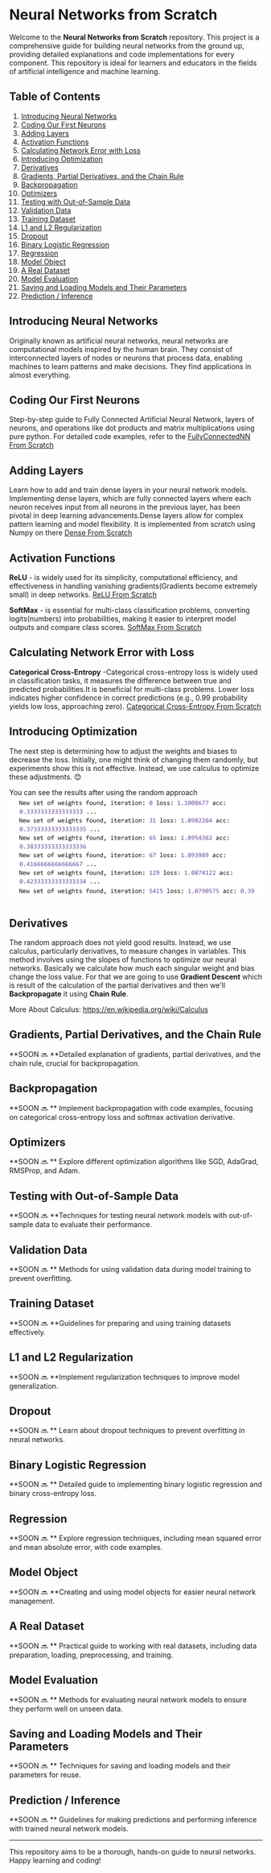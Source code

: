 # Neural Networks from Scratch

Welcome to the **Neural Networks from Scratch** repository. This project is a comprehensive guide for building neural networks from the ground up, providing detailed explanations and code implementations for every component. This repository is ideal for learners and educators in the fields of artificial intelligence and machine learning.

## Table of Contents

1. [Introducing Neural Networks](#introducing-neural-networks)
2. [Coding Our First Neurons](#coding-our-first-neurons)
3. [Adding Layers](#adding-layers)
4. [Activation Functions](#activation-functions)
5. [Calculating Network Error with Loss](#calculating-network-error-with-loss)
6. [Introducing Optimization](#introducing-optimization)
7. [Derivatives](#derivatives)
8. [Gradients, Partial Derivatives, and the Chain Rule](#gradients-partial-derivatives-and-the-chain-rule)
9. [Backpropagation](#backpropagation)
10. [Optimizers](#optimizers)
11. [Testing with Out-of-Sample Data](#testing-with-out-of-sample-data)
12. [Validation Data](#validation-data)
13. [Training Dataset](#training-dataset)
14. [L1 and L2 Regularization](#l1-and-l2-regularization)
15. [Dropout](#dropout)
16. [Binary Logistic Regression](#binary-logistic-regression)
17. [Regression](#regression)
18. [Model Object](#model-object)
19. [A Real Dataset](#a-real-dataset)
20. [Model Evaluation](#model-evaluation)
21. [Saving and Loading Models and Their Parameters](#saving-and-loading-models-and-their-parameters)
22. [Prediction / Inference](#prediction-inference)


## Introducing Neural Networks
Originally known as artificial neural networks, neural networks are computational 
models inspired by the human brain. They consist of interconnected layers of nodes 
or neurons that process data, enabling machines to learn patterns and make decisions.
They find applications in almost everything.
## Coding Our First Neurons
Step-by-step guide to Fully Connected Artificial Neural Network, layers of neurons, 
and operations like dot products and matrix multiplications using pure python. 
For detailed code examples, refer to the [FullyConnectedNN From Scratch](models/FullyConnectedNN.py)

## Adding Layers
Learn how to add and train dense layers in your neural network models. 
Implementing dense layers, which are fully connected layers where each neuron 
receives input from all neurons in the previous layer, has been pivotal in 
deep learning advancements.Dense layers allow for complex pattern 
learning and model flexibility. It is implemented from scratch using Numpy on there [Dense From Scratch](models/Dense.py)

## Activation Functions
**ReLU** - is widely used for its simplicity, computational efficiency, and effectiveness in handling vanishing gradients(Gradients become extremely small) in deep networks. [ReLU From Scratch](activation/ReLU.py)

**SoftMax** - is essential for multi-class classification problems, converting logits(numbers) into probabilities, making it easier to interpret model outputs and compare class scores. [SoftMax From Scratch](activation/SoftMax.py)
## Calculating Network Error with Loss
**Categorical Cross-Entropy** -Categorical cross-entropy loss is widely used in classification tasks, it measures the difference between true and predicted probabilities.It is beneficial for multi-class problems. Lower loss indicates higher confidence in correct predictions (e.g., 0.99 probability yields low loss, approaching zero).
[Categorical Cross-Entropy From Scratch](loss/CategoricalCrossEntropy.py)
## Introducing Optimization
The next step is determining how to adjust the weights and biases 
to decrease the loss. Initially, one might think of changing them randomly, 
but experiments show this is not effective. Instead, 
we use calculus to optimize these adjustments. 😊 

You can see the results after using the random approach
![Alt text](images/randomapproach.png)

## Derivatives
The random approach does not yield good results. 
Instead, we use calculus, particularly derivatives,
to measure changes in variables. This method involves using the
slopes of functions to optimize our neural networks. Basically we calculate
how much each singular weight and bias change the loss value. For that we are going to
use **Gradient Descent** which is result of the calculation of the partial derivatives and then
we'll **Backpropagate** it using **Chain Rule**.

More About Calculus: https://en.wikipedia.org/wiki/Calculus

## Gradients, Partial Derivatives, and the Chain Rule
**SOON 🔜  **Detailed explanation of gradients, partial derivatives, and the chain rule, crucial for backpropagation.

## Backpropagation
**SOON 🔜  ** Implement backpropagation with code examples, focusing on categorical cross-entropy loss and softmax activation derivative.

## Optimizers
**SOON 🔜  ** Explore different optimization algorithms like SGD, AdaGrad, RMSProp, and Adam.

## Testing with Out-of-Sample Data
**SOON 🔜  **Techniques for testing neural network models with out-of-sample data to evaluate their performance.

## Validation Data
**SOON 🔜  ** Methods for using validation data during model training to prevent overfitting.

## Training Dataset
**SOON 🔜  **Guidelines for preparing and using training datasets effectively.

## L1 and L2 Regularization
**SOON 🔜  **Implement regularization techniques to improve model generalization.

## Dropout
**SOON 🔜  ** Learn about dropout techniques to prevent overfitting in neural networks.

## Binary Logistic Regression
**SOON 🔜  ** Detailed guide to implementing binary logistic regression and binary cross-entropy loss.

## Regression
**SOON 🔜  ** Explore regression techniques, including mean squared error and mean absolute error, with code examples.

## Model Object
**SOON 🔜  **Creating and using model objects for easier neural network management.

## A Real Dataset
**SOON 🔜  ** Practical guide to working with real datasets, including data preparation, loading, preprocessing, and training.

## Model Evaluation
**SOON 🔜  ** Methods for evaluating neural network models to ensure they perform well on unseen data.

## Saving and Loading Models and Their Parameters
**SOON 🔜  ** Techniques for saving and loading models and their parameters for reuse.

## Prediction / Inference
**SOON 🔜  ** Guidelines for making predictions and performing inference with trained neural network models.



---

This repository aims to be a thorough, hands-on guide to neural networks. Happy learning and coding!
